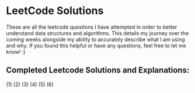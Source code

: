# LeetCode Solutions
These are all the leetcode questions I have attempted in order to better understand data structures and algorithms. This details my journey over the coming weeks alongside my ability to accurately describe what I am using and why. If you found this helpful or have any questions, feel free to let me know! :)

## Completed Leetcode Solutions and Explanations:
(1)
(2)
(3)
(4)
(5)
(6)
